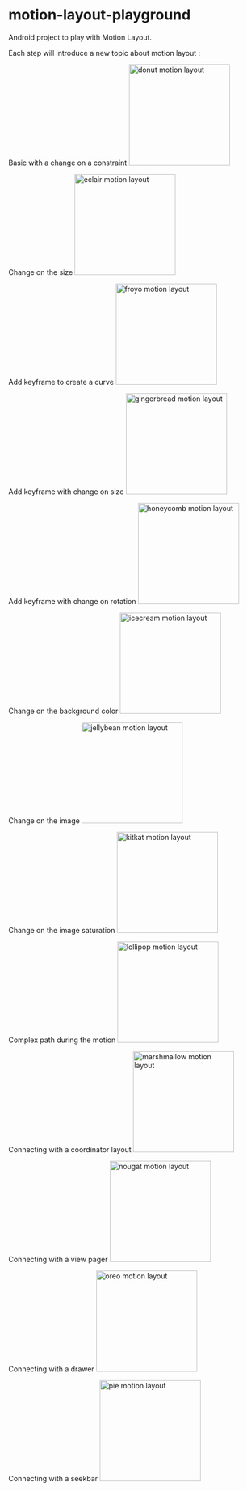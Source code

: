 # motion-layout-playground
Android project to play with Motion Layout.

Each step will introduce a new topic about motion layout :

Basic with a change on a constraint
<img width="200" alt="donut motion layout" src="raw/donut-motion-layout.gif"/>

Change on the size
<img width="200" alt="eclair motion layout" src="raw/eclair-motion-layout.gif"/>

Add keyframe to create a curve
<img width="200" alt="froyo motion layout" src="raw/froyo-motion-layout.gif"/>

Add keyframe with change on size
<img width="200" alt="gingerbread motion layout" src="raw/gingerbread-motion-layout.gif"/>

Add keyframe with change on rotation
<img width="200" alt="honeycomb motion layout" src="raw/honeycomb-motion-layout.gif"/>

Change on the background color
<img width="200" alt="icecream motion layout" src="raw/icecream-motion-layout.gif"/>

Change on the image
<img width="200" alt="jellybean motion layout" src="raw/jellybean-motion-layout.gif"/>

Change on the image saturation
<img width="200" alt="kitkat motion layout" src="raw/kitkat-motion-layout.gif"/>

Complex path during the motion
<img width="200" alt="lollipop motion layout" src="raw/lollipop-motion-layout.gif"/>

Connecting with a coordinator layout
<img width="200" alt="marshmallow motion layout" src="raw/marshmallow-motion-layout.gif"/>

Connecting with a view pager
<img width="200" alt="nougat motion layout" src="raw/nougat-motion-layout.gif"/>

Connecting with a drawer
<img width="200" alt="oreo motion layout" src="raw/oreo-motion-layout.gif"/>

Connecting with a seekbar
<img width="200" alt="pie motion layout" src="raw/pie-motion-layout.gif"/>

